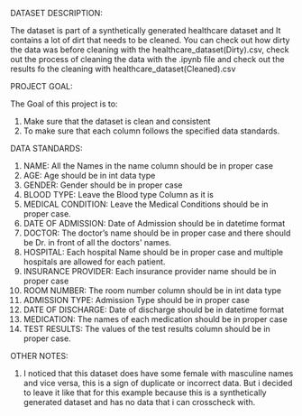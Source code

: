 DATASET DESCRIPTION:

The dataset is part of a synthetically generated healthcare dataset and It contains a lot of dirt that needs to be cleaned.
You can check out how dirty the data was before cleaning with the healthcare_dataset(Dirty).csv, check out the process of cleaning the data with the .ipynb file and check out the results fo the cleaning with healthcare_dataset(Cleaned).csv


PROJECT GOAL:

The Goal of this project is to:
1. Make sure that the dataset is clean and consistent
2. To make sure that each column follows the specified data standards.


DATA STANDARDS:
1. NAME: All the Names in the name column should be in proper case
2. AGE: Age should be in int data type
3. GENDER: Gender should be in proper case
4. BLOOD TYPE: Leave the Blood type Column as it is
5. MEDICAL CONDITION: Leave the Medical Conditions should be in proper case.
6. DATE OF ADMISSION: Date of Admission should be in datetime format
7. DOCTOR: The doctor’s name should be in proper case and there should be Dr. in front of all the doctors' names.
8. HOSPITAL: Each hospital Name should be in proper case and multiple hospitals are allowed for each patient.
9. INSURANCE PROVIDER: Each insurance provider name should be in proper case
10. ROOM NUMBER: The room number column should be in int data type
11. ADMISSION TYPE: Admission Type should be in proper case
12. DATE OF DISCHARGE: Date of discharge should be in datetime format
13. MEDICATION: The names of each medication should be in proper case
14. TEST RESULTS: The values of the test results column should be in proper case.


OTHER NOTES:
1. I noticed that this dataset does have some female with masculine names and vice versa, this is a sign of duplicate or incorrect data. But i decided to leave it like that for this example because this is a synthetically generated dataset and has no data that i can crosscheck with.
